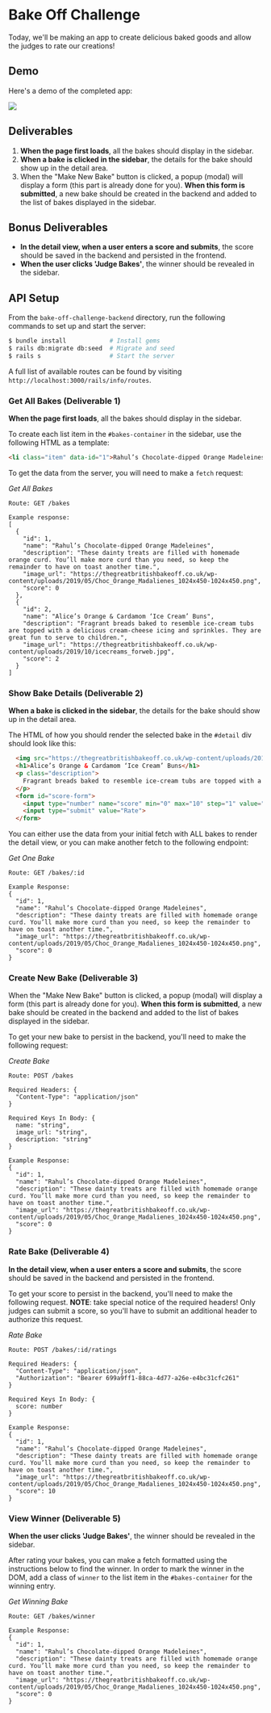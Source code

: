 # Bake Off Challenge

Today, we'll be making an app to create delicious baked goods and allow the judges to rate our creations!

## Demo

Here's a demo of the completed app:

![](demo.gif)

## Deliverables

1. **When the page first loads**, all the bakes should display in the sidebar.
2. **When a bake is clicked in the sidebar**, the details for the bake should show up in the detail area.
3. When the "Make New Bake" button is clicked, a popup (modal) will display a form (this part is already done for you). **When this form is submitted**, a new bake should be created in the backend and added to the list of bakes displayed in the sidebar.

## Bonus Deliverables
- **In the detail view, when a user enters a score and submits**, the score should be saved in the backend and persisted in the frontend.
- **When the user clicks 'Judge Bakes'**, the winner should be revealed in the sidebar.

## API Setup

From the `bake-off-challenge-backend` directory, run the following commands to set up and start the server:

```sh
$ bundle install            # Install gems
$ rails db:migrate db:seed  # Migrate and seed
$ rails s                   # Start the server
```

A full list of available routes can be found by visiting `http://localhost:3000/rails/info/routes`.

### Get All Bakes (Deliverable 1)

**When the page first loads**, all the bakes should display in the sidebar.

To create each list item in the `#bakes-container` in the sidebar, use the following HTML as a template:

```html
<li class="item" data-id="1">Rahul’s Chocolate-dipped Orange Madeleines</li>
```

To get the data from the server, you will need to make a `fetch` request:

*Get All Bakes*
```
Route: GET /bakes

Example response:
[
  {
    "id": 1,
    "name": "Rahul’s Chocolate-dipped Orange Madeleines",
    "description": "These dainty treats are filled with homemade orange curd. You’ll make more curd than you need, so keep the remainder to have on toast another time.",
    "image_url": "https://thegreatbritishbakeoff.co.uk/wp-content/uploads/2019/05/Choc_Orange_Madalienes_1024x450-1024x450.png",
    "score": 0
  },
  {
    "id": 2,
    "name": "Alice’s Orange & Cardamom ‘Ice Cream’ Buns",
    "description": "Fragrant breads baked to resemble ice-cream tubs are topped with a delicious cream-cheese icing and sprinkles. They are great fun to serve to children.",
    "image_url": "https://thegreatbritishbakeoff.co.uk/wp-content/uploads/2019/10/icecreams_forweb.jpg",
    "score": 2
  }
]
```

### Show Bake Details (Deliverable 2)

**When a bake is clicked in the sidebar**, the details for the bake should show up in the detail area.

The HTML of how you should render the selected bake in the `#detail` div should look like this:

```html
  <img src="https://thegreatbritishbakeoff.co.uk/wp-content/uploads/2019/10/icecreams_forweb.jpg" alt="Alice’s Orange & Cardamom ‘Ice Cream’ Buns">
  <h1>Alice’s Orange & Cardamom ‘Ice Cream’ Buns</h1>
  <p class="description">
    Fragrant breads baked to resemble ice-cream tubs are topped with a delicious cream-cheese icing and sprinkles. They are great fun to serve to children.
  </p>
  <form id="score-form">
    <input type="number" name="score" min="0" max="10" step="1" value="10">
    <input type="submit" value="Rate">
  </form>
```

You can either use the data from your initial fetch with ALL bakes to render the detail view, or you can make another fetch to the following endpoint:

*Get One Bake*
```
Route: GET /bakes/:id

Example Response:
{
  "id": 1,
  "name": "Rahul’s Chocolate-dipped Orange Madeleines",
  "description": "These dainty treats are filled with homemade orange curd. You’ll make more curd than you need, so keep the remainder to have on toast another time.",
  "image_url": "https://thegreatbritishbakeoff.co.uk/wp-content/uploads/2019/05/Choc_Orange_Madalienes_1024x450-1024x450.png",
  "score": 0
}
```

### Create New Bake (Deliverable 3)

When the "Make New Bake" button is clicked, a popup (modal) will display a form (this part is already done for you). **When this form is submitted**, a new bake should be created in the backend and added to the list of bakes displayed in the sidebar.

To get your new bake to persist in the backend, you'll need to make the following request:

*Create Bake*
```
Route: POST /bakes

Required Headers: {
  "Content-Type": "application/json"
}

Required Keys In Body: {
  name: "string",
  image_url: "string",
  description: "string"
}

Example Response:
{
  "id": 1,
  "name": "Rahul’s Chocolate-dipped Orange Madeleines",
  "description": "These dainty treats are filled with homemade orange curd. You’ll make more curd than you need, so keep the remainder to have on toast another time.",
  "image_url": "https://thegreatbritishbakeoff.co.uk/wp-content/uploads/2019/05/Choc_Orange_Madalienes_1024x450-1024x450.png",
  "score": 0
}
```

### Rate Bake (Deliverable 4)

**In the detail view, when a user enters a score and submits**, the score should be saved in the backend and persisted in the frontend.

To get your score to persist in the backend, you'll need to make the following request. **NOTE**: take special notice of the required headers! Only judges can submit a score, so you'll have to submit an additional header to authorize this request.

*Rate Bake*
```
Route: POST /bakes/:id/ratings

Required Headers: {
  "Content-Type": "application/json",
  "Authorization": "Bearer 699a9ff1-88ca-4d77-a26e-e4bc31cfc261"
}

Required Keys In Body: {
  score: number
}

Example Response:
{
  "id": 1,
  "name": "Rahul’s Chocolate-dipped Orange Madeleines",
  "description": "These dainty treats are filled with homemade orange curd. You’ll make more curd than you need, so keep the remainder to have on toast another time.",
  "image_url": "https://thegreatbritishbakeoff.co.uk/wp-content/uploads/2019/05/Choc_Orange_Madalienes_1024x450-1024x450.png",
  "score": 10
}
```

### View Winner (Deliverable 5)

**When the user clicks 'Judge Bakes'**, the winner should be revealed in the sidebar.

After rating your bakes, you can make a fetch formatted using the instructions below to find the winner. In order to mark the winner in the DOM, add a class of `winner` to the list item in the `#bakes-container` for the winning entry.

*Get Winning Bake*
```
Route: GET /bakes/winner

Example Response:
{
  "id": 1,
  "name": "Rahul’s Chocolate-dipped Orange Madeleines",
  "description": "These dainty treats are filled with homemade orange curd. You’ll make more curd than you need, so keep the remainder to have on toast another time.",
  "image_url": "https://thegreatbritishbakeoff.co.uk/wp-content/uploads/2019/05/Choc_Orange_Madalienes_1024x450-1024x450.png",
  "score": 0
}
```